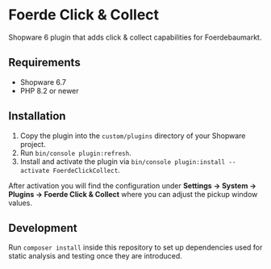 # Foerde Click & Collect

Shopware 6 plugin that adds click & collect capabilities for Foerdebaumarkt.

## Requirements

- Shopware 6.7
- PHP 8.2 or newer

## Installation

1. Copy the plugin into the `custom/plugins` directory of your Shopware project.
2. Run `bin/console plugin:refresh`.
3. Install and activate the plugin via `bin/console plugin:install --activate FoerdeClickCollect`.

After activation you will find the configuration under **Settings → System → Plugins → Foerde Click & Collect** where you can adjust the pickup window values.

## Development

Run `composer install` inside this repository to set up dependencies used for static analysis and testing once they are introduced.
